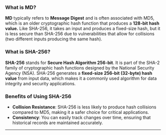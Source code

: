 ### What is MD?
**MD** typically refers to **Message Digest** and is often associated with MD5, which is an older cryptographic hash function that produces a **128-bit hash value.** Like SHA-256, it takes an input and produces a fixed-size hash, but it is less secure than SHA-256 due to vulnerabilities that allow for collisions (two different inputs producing the same hash).

### What is SHA-256?
**SHA-256** stands for **Secure Hash Algorithm 256-bit**. It is part of the SHA-2 family of cryptographic hash functions designed by the National Security Agency (NSA). SHA-256 generates a **fixed-size 256-bit (32-byte) hash value** from input data, which makes it a commonly used algorithm for data integrity and security applications.

### Benefits of Using SHA-256
- **Collision Resistance**: SHA-256 is less likely to produce hash collisions compared to MD5, making it a safer choice for critical applications.
- **Consistency**: You can easily track changes over time, ensuring that historical records are maintained accurately.
-------------------------------
